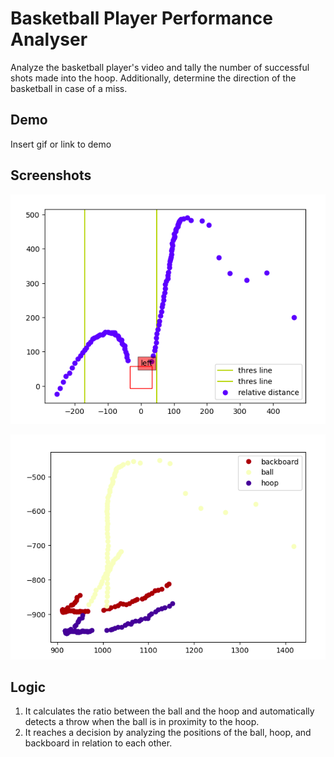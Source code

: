 
# Basketball Player Performance Analyser

Analyze the basketball player's video and tally the number of successful shots made into the hoop. Additionally, determine the direction of the basketball in case of a miss.



## Demo

Insert gif or link to demo


## Screenshots

![](output_data/Screenshot%20from%202023-09-16%2019-13-01.png)

![](output_data/Screenshot%20from%202023-09-16%2019-13-45.png)

## Logic

1. It calculates the ratio between the ball and the hoop and automatically detects a throw when the ball is in proximity to the hoop.
2. It reaches a decision by analyzing the positions of the ball, hoop, and backboard in relation to each other.

